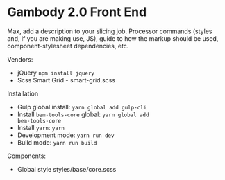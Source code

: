 # Gambody 2.0 Front End

Max, add a description to your slicing job. Processor commands (styles and, if you are making use, JS), 
guide to how the markup should be used, component-stylesheet dependencies, etc.

Vendors:
- jQuery <code>npm install jquery</code>
- Scss Smart Grid - smart-grid.scss

Installation
- Gulp global install: <code>yarn global add gulp-cli</code>
- Install <code>bem-tools-core</code> global: <code>yarn global add bem-tools-core</code></li>
- Install <code>yarn</code>: <code>yarn</code>
- Development mode: <code>yarn run dev</code>
- Build mode: <code>yarn run build</code>

Components:
- Global style styles/base/core.scss